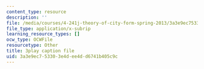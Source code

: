 ```yaml
---
content_type: resource
description: ''
file: /media/courses/4-241j-theory-of-city-form-spring-2013/3a3e9ec753303e4dee4dd6741b405c9c_fyQFGf2z4gQ.srt
file_type: application/x-subrip
learning_resource_types: []
ocw_type: OCWFile
resourcetype: Other
title: 3play caption file
uid: 3a3e9ec7-5330-3e4d-ee4d-d6741b405c9c
---
```

